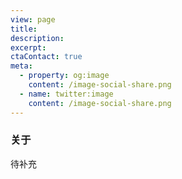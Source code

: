 ```yaml
---
view: page
title:
description:
excerpt:
ctaContact: true
meta:
  - property: og:image
    content: /image-social-share.png
  - name: twitter:image
    content: /image-social-share.png
---
```


### 关于

待补充